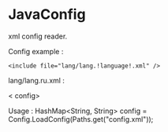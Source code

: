 JavaConfig
==========

xml config reader.

Config example :
<?xml version="1.1" encoding="UTF-8" ?>
<config>
    <param name="language" value="ru" />

    <include file="lang/lang.!language!.xml" />
</config>

lang/lang.ru.xml :
<?xml version="1.1" encoding="UTF-8" ?>
< config>
    <param name="LANG_SPLIT_REGEXP" value="[^(рублей)] |-|_|:|!|[^0123456789]\.|\.[^0123456789]" />
    <param name="PRICE_EXTRACTION_REGEXP" value="(^([0-9]+)|([0-9]+((\.|рублей| )+)[0-9]+)$)" />
    <param name="PRICE_EXTRACTION_DELIMETER" value="\.|руб|рублей| " />
    <param name="PRICE_EXTRACTION_TRASH" value="лей| |коп|копеек" />
    <param name="check" value="!language!" />
</config>

Usage :
HashMap<String, String> config = Config.LoadConfig(Paths.get("config.xml"));
